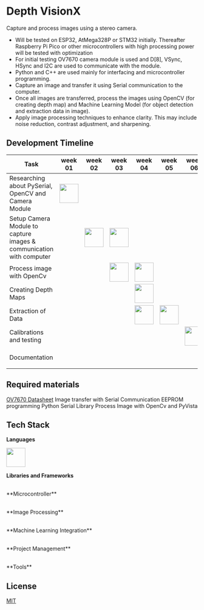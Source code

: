 # Depth VisionX

Capture and process images using a stereo camera.

- Will be tested on ESP32, AtMega328P or STM32 initially. Thereafter Raspberry Pi Pico or other microcontrollers with high processing power will be tested with optimization
- For initial testing OV7670 camera module is used and D[8], VSync, HSync and I2C are used to communicate with the module.
- Python and C++ are used mainly for interfacing and microcontroller programming.
- Capture an image and transfer it using Serial communication to the computer.
- Once all images are transferred, process the images using OpenCV (for creating depth map) and Machine Learning Model (for object detection and extraction data in image).
- Apply image processing techniques to enhance clarity. This may include noise reduction, contrast adjustment, and sharpening.

## Development Timeline

| Task                                                                                  | week 01                   | week 02                   | week 03                   | week 04                   | week 05                   | week 06                   | week 07                   | week 08                   | 
| ------------------------------------------------------------------------------------- | ------------------------- | ------------------------- | ------------------------- | ------------------------- | ------------------------- | ------------------------- | ------------------------- | ------------------------- |
| Researching about PySerial, OpenCV and Camera Module |<img height="50" src="https://github.com/TharushaDinujaya/Depth-VisionX/blob/main/assets/arrow.png">| | | | | | | |
| Setup Camera Module to capture images & communication with computer| |<img height="50" src="https://github.com/TharushaDinujaya/Depth-VisionX/blob/main/assets/arrow.png">|<img height="50" src="https://github.com/TharushaDinujaya/Depth-VisionX/blob/main/assets/arrow.png">| | | | |
| Process image with OpenCv | | |<img height="50" src="https://github.com/TharushaDinujaya/Depth-VisionX/blob/main/assets/arrow.png">|<img height="50" src="https://github.com/TharushaDinujaya/Depth-VisionX/blob/main/assets/arrow.png">| | | |
| Creating Depth Maps | | | |<img height="50" src="https://github.com/TharushaDinujaya/Depth-VisionX/blob/main/assets/arrow.png">| | | |
| Extraction of Data | | | |<img height="50" src="https://github.com/TharushaDinujaya/Depth-VisionX/blob/main/assets/arrow.png">|<img height="50" src="https://github.com/TharushaDinujaya/Depth-VisionX/blob/main/assets/arrow.png">| | |
| Calibrations and testing | | | | | |<img height="50" src="https://github.com/TharushaDinujaya/Depth-VisionX/blob/main/assets/arrow.png">| |
| Documentation | | | | | | |<img height="50" src="https://github.com/TharushaDinujaya/Depth-VisionX/blob/main/assets/arrow.png">|

## Required materials

[OV7670 Datasheet](https://www.electronicscomp.com/datasheet/ov7670-sensor-datasheet.pdf)
Image transfer with Serial Communication
EEPROM programming
Python Serial Library
Process Image with OpenCv and PyVista

## Tech Stack
**Languages**
<br/>
<p aplign="center">
<img height="50" src="https://user-images.githubusercontent.com/25181517/192108372-f71d70ac-7ae6-4c0d-8395-51d8870c2ef0.png">
</p>

**Libraries and Frameworks**
<br/>
<p aplign="center">


</p>

<br/>
**Microcontroller** 
<p aplign="center">


</p>

<br/>
**Image Processing** 
<p aplign="center">

</p>

<br/>
**Machine Learning Integration** 
<p aplign="center">


</p>

<br/>
**Project Management**  
<p aplign="center">

</p>

<br/>
**Tools**
<p aplign="center">


</p>

## License

[MIT](https://choosealicense.com/licenses/mit/)
